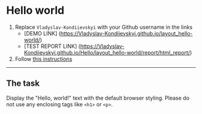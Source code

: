# Hello world
1. Replace `Vladyslav-Kondiievskyi` with your Github username in the links
    - [DEMO LINK]
    (https://Vladyslav-Kondiievskyi.github.io/layout_hello-world/) <br>
    - [TEST REPORT LINK]
(https://Vladyslav-Kondiievskyi.github.io/Hello/layout_hello-world/report/html_report/)
2. Follow [this instructions](https://mate-academy.github.io/layout_task-guideline/)
___

## The task 
Display the "Hello, world!" text with the default browser styling. Please do not 
use any enclosing tags like `<h1>` or `<p>`.
